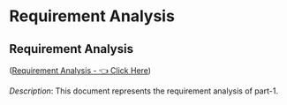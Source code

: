 # Requirement Analysis

## Requirement Analysis

([Requirement Analysis - 👈 Click Here](https://docs.google.com/document/d/1f70U3h-i32ZL-PU9CCd6HCfxVIkQ6XnZ2f3Bd0TLPIM/edit?usp=sharing))

_Description_: This document represents the requirement analysis of part-1.
